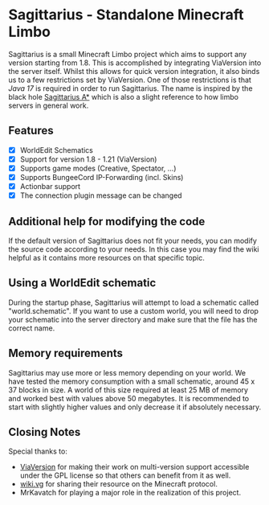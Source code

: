 # Sagittarius - Standalone Minecraft Limbo
Sagittarius is a small Minecraft Limbo project which aims to support any version starting from 1.8. This is accomplished by integrating ViaVersion into the server itself.
Whilst this allows for quick version integration, it also binds us to a few restrictions set by ViaVersion. One of those restrictions is that *Java 17* is required in order to run Sagittarius.
The name is inspired by the black hole [Sagittarius A*](https://en.wikipedia.org/wiki/Sagittarius_A*) which is also a slight reference to how limbo servers in general work.

## Features
- [x] WorldEdit Schematics
- [x] Support for version 1.8 - 1.21 (ViaVersion)
- [x] Supports game modes (Creative, Spectator, ...)
- [x] Supports BungeeCord IP-Forwarding (incl. Skins)
- [x] Actionbar support
- [x] The connection plugin message can be changed

## Additional help for modifying the code
If the default version of Sagittarius does not fit your needs, you can modify the source code according to your needs. In this case you may find the wiki helpful as it contains more resources on that specific topic.

## Using a WorldEdit schematic
During the startup phase, Sagittarius will attempt to load a schematic called "world.schematic".
If you want to use a custom world, you will need to drop your schematic into the server directory and make sure that the file has the correct name.

## Memory requirements
Sagittarius may use more or less memory depending on your world. We have tested the memory consumption with a small schematic, around 45 x 37 blocks in size. A world of this size required at least 25 MB of memory and worked best with values above 50 megabytes.
It is recommended to start with slightly higher values and only decrease it if absolutely necessary.

## Closing Notes
Special thanks to:
- [ViaVersion](https://github.com/ViaVersion/ViaVersion) for making their work on multi-version support accessible under the GPL license so that others can benefit from it as well.
- [wiki.vg](https://wiki.vg/Main_Page) for sharing their resource on the Minecraft protocol.
- MrKavatch for playing a major role in the realization of this project.

